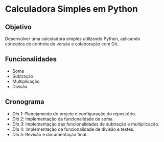 # Calculadora Simples em Python

## Objetivo
Desenvolver uma calculadora simples utilizando Python, aplicando conceitos de controle de versão e colaboração com Git.

## Funcionalidades
- Soma
- Subtração
- Multiplicação
- Divisão

## Cronograma
- *Dia 1*: Planejamento do projeto e configuração do repositório.
- *Dia 2*: Implementação da funcionalidade de soma.
- *Dia 3*: Implementação das funcionalidades de subtração e multiplicação.
- *Dia 4*: Implementação da funcionalidade de divisão e testes.
- *Dia 5*: Revisão e documentação final.
